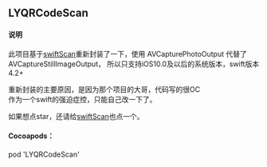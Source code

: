 ## LYQRCodeScan

#### 说明
此项目基于[swiftScan](https://github.com/MxABC/swiftScan)重新封装了一下，使用 AVCapturePhotoOutput 代替了 AVCaptureStillImageOutput，
所以只支持iOS10.0及以后的系统版本，swift版本4.2+

重新封装的主要原因，是因为那个项目的大哥，代码写的很OC          
作为一个swift的强迫症控，只能自己改一下了。

如果想点star，还请给[swiftScan](https://github.com/MxABC/swiftScan)也点一个。

#### Cocoapods：

pod 'LYQRCodeScan'
